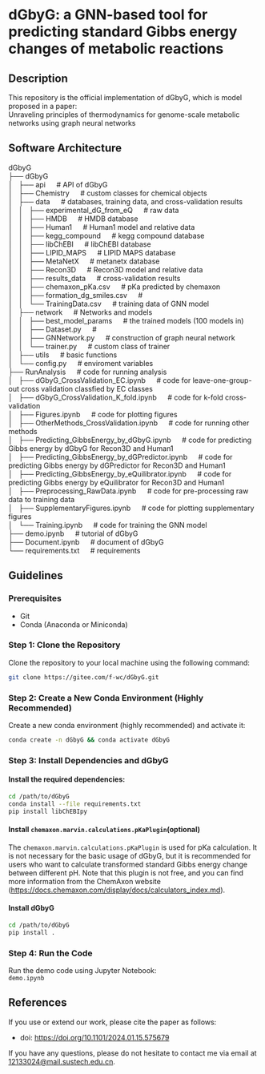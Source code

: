 # dGbyG: a GNN-based tool for predicting standard Gibbs energy changes of metabolic reactions

## Description
This repository is the official implementation of dGbyG, which is model proposed in a paper:  
Unraveling principles of thermodynamics for genome-scale metabolic networks using graph neural networks


## Software Architecture
dGbyG  
├── dGbyG  
│   ├── api &emsp; # API of dGbyG  
│   ├── Chemistry &emsp; # custom classes for chemical objects  
│   ├── data &emsp; # databases, training data, and cross-validation results  
│   │   ├── experimental_dG_from_eQ &emsp; # raw data  
│   │   ├── HMDB &emsp; # HMDB database  
│   │   ├── Human1 &emsp; # Human1 model and relative data  
│   │   ├── kegg_compound &emsp; # kegg compound database  
│   │   ├── libChEBI &emsp; # libChEBI database  
│   │   ├── LIPID_MAPS &emsp; # LIPID MAPS database  
│   │   ├── MetaNetX &emsp; # metanetx database  
│   │   ├── Recon3D &emsp; # Recon3D model and relative data  
│   │   ├── results_data &emsp; # cross-validation results  
│   │   ├── chemaxon_pKa.csv &emsp; # pKa predicted by chemaxon  
│   │   ├── formation_dg_smiles.csv &emsp; #   
│   │   └── TrainingData.csv &emsp; # training data of GNN model  
│   ├── network &emsp; # Networks and models  
│   │   ├── best_model_params &emsp; # the trained models (100 models in)  
│   │   ├── Dataset.py &emsp; #   
│   │   ├── GNNetwork.py &emsp; # construction of graph neural network  
│   │   └── trainer.py &emsp; # custom class of trainer  
│   ├── utils &emsp; # basic functions  
│   └── config.py &emsp; # enviroment variables  
├── RunAnalysis &emsp; # code for running analysis  
│   ├── dGbyG_CrossValidation_EC.ipynb &emsp; # code for leave-one-group-out cross validation classfied by EC classes  
│   ├── dGbyG_CrossValidation_K_fold.ipynb &emsp; # code for k-fold cross-validation  
│   ├── Figures.ipynb &emsp; # code for plotting figures  
│   ├── OtherMethods_CrossValidation.ipynb &emsp; # code for running other methods  
│   ├── Predicting_GibbsEnergy_by_dGbyG.ipynb &emsp; # code for predicting Gibbs energy by dGbyG for Recon3D and Human1  
│   ├── Predicting_GibbsEnergy_by_dGPredictor.ipynb &emsp; # code for predicting Gibbs energy by dGPredictor for Recon3D and Human1  
│   ├── Predicting_GibbsEnergy_by_eQuilibrator.ipynb &emsp; # code for predicting Gibbs energy by eQuilibrator for Recon3D and Human1  
│   ├── Preprocessing_RawData.ipynb &emsp; # code for pre-processing raw data to training data  
│   ├── SupplementaryFigures.ipynb &emsp; # code for plotting supplementary figures  
│   └── Training.ipynb &emsp; # code for training the GNN model  
├── demo.ipynb &emsp; # tutorial of dGbyG  
├── Document.ipynb &emsp; # document of dGbyG  
└── requirements.txt &emsp; # requirements  



## Guidelines
### Prerequisites
- Git
- Conda (Anaconda or Miniconda)

### Step 1: Clone the Repository
Clone the repository to your local machine using the following command:

```bash
git clone https://gitee.com/f-wc/dGbyG.git
```

### Step 2: Create a New Conda Environment (Highly Recommended)
Create a new conda environment (highly recommended) and activate it:

```bash
conda create -n dGbyG && conda activate dGbyG
```


### Step 3: Install Dependencies and dGbyG
#### Install the required dependencies:
```bash
cd /path/to/dGbyG
conda install --file requirements.txt
pip install libChEBIpy
```

#### Install `chemaxon.marvin.calculations.pKaPlugin`(optional)
The `chemaxon.marvin.calculations.pKaPlugin` is used for pKa calculation. It is not necessary for the basic usage of dGbyG, but it is recommended for users who want to calculate transformed standard Gibbs energy change between different pH. Note that this plugin is not free, and you can find more information from the ChemAxon website (https://docs.chemaxon.com/display/docs/calculators_index.md).


#### Install dGbyG
```bash
cd /path/to/dGbyG
pip install .
```

### Step 4: Run the Code
Run the demo code using Jupyter Notebook:  
`demo.ipynb`

## References
If you use or extend our work, please cite the paper as follows:
- doi: https://doi.org/10.1101/2024.01.15.575679

If you have any questions, please do not hesitate to contact me via email at <12133024@mail.sustech.edu.cn>.